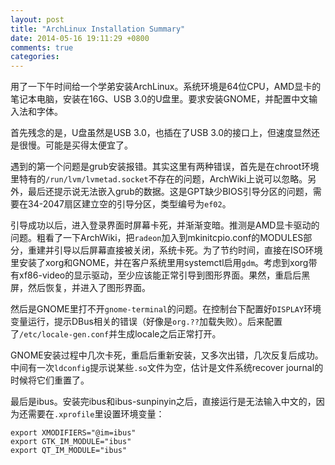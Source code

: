 ```yaml
---
layout: post
title: "ArchLinux Installation Summary"
date: 2014-05-16 19:11:29 +0800
comments: true
categories: 
---
```


用了一下午时间给一个学弟安装ArchLinux。系统环境是64位CPU，AMD显卡的笔记本电脑，安装在16G、USB 3.0的U盘里。要求安装GNOME，并配置中文输入法和字体。

首先残念的是，U盘虽然是USB 3.0，也插在了USB 3.0的接口上，但速度显然还是很慢。可能是买得太便宜了。

遇到的第一个问题是grub安装报错。其实这里有两种错误，首先是在chroot环境里特有的`/run/lvm/lvmetad.socket`不存在的问题，ArchWiki上说可以忽略。另外，最后还提示说无法嵌入grub的数据。这是GPT缺少BIOS引导分区的问题，需要在34-2047扇区建立空的引导分区，类型编号为`ef02`。

引导成功以后，进入登录界面时屏幕卡死，并渐渐变暗。推测是AMD显卡驱动的问题。粗看了一下ArchWiki，把`radeon`加入到mkinitcpio.conf的MODULES部分，重建并引导以后屏幕直接被关闭，系统卡死。为了节约时间，直接在ISO环境里安装了xorg和GNOME，并在客户系统里用systemctl启用`gdm`。考虑到xorg带有xf86-video的显示驱动，至少应该能正常引导到图形界面。果然，重启后黑屏，然后恢复，并进入了图形界面。

然后是GNOME里打不开`gnome-terminal`的问题。在控制台下配置好`DISPLAY`环境变量运行，提示DBus相关的错误（好像是`org.??`加载失败）。后来配置了`/etc/locale-gen.conf`并生成locale之后正常打开。

GNOME安装过程中几次卡死，重启后重新安装，又多次出错，几次反复后成功。中间有一次`ldconfig`提示说某些`.so`文件为空，估计是文件系统recover journal的时候将它们重置了。

最后是ibus。安装完ibus和ibus-sunpinyin之后，直接运行是无法输入中文的，因为还需要在`.xprofile`里设置环境变量：
```
export XMODIFIERS="@im=ibus"
export GTK_IM_MODULE="ibus"
export QT_IM_MODULE="ibus"
```
